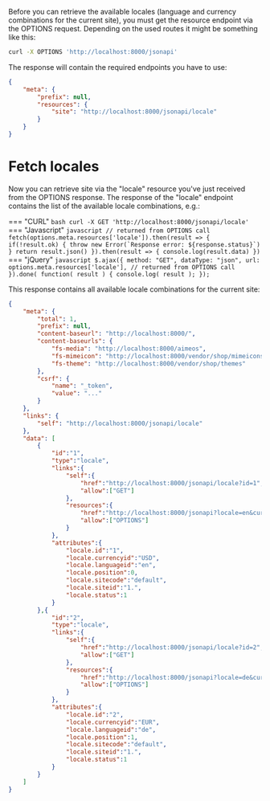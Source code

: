 Before you can retrieve the available locales (language and currency combinations for the current site), you must get the resource endpoint via the OPTIONS request. Depending on the used routes it might be something like this:

```bash
curl -X OPTIONS 'http://localhost:8000/jsonapi'
```

The response will contain the required endpoints you have to use:

```json
{
    "meta": {
        "prefix": null,
        "resources": {
            "site": "http://localhost:8000/jsonapi/locale"
        }
    }
}
```

# Fetch locales

Now you can retrieve site via the "locale" resource you've just received from the OPTIONS response. The response of the "locale" endpoint contains the list of the available locale combinations, e.g.:

=== "CURL"
    ```bash
    curl -X GET 'http://localhost:8000/jsonapi/locale'
    ```
=== "Javascript"
    ```javascript
    // returned from OPTIONS call
    fetch(options.meta.resources['locale']).then(result => {
        if(!result.ok) {
            throw new Error(`Response error: ${response.status}`)
        }
        return result.json()
    }).then(result => {
        console.log(result.data)
    })
    ```
=== "jQuery"
    ```javascript
    $.ajax({
        method: "GET",
        dataType: "json",
        url: options.meta.resources['locale'], // returned from OPTIONS call
    }).done( function( result ) {
        console.log( result );
    });
    ```

This response contains all available locale combinations for the current site:

```json
{
    "meta": {
        "total": 1,
        "prefix": null,
        "content-baseurl": "http://localhost:8000/",
		"content-baseurls": {
			"fs-media": "http://localhost:8000/aimeos",
			"fs-mimeicon": "http://localhost:8000/vendor/shop/mimeicons",
			"fs-theme": "http://localhost:8000/vendor/shop/themes"
		},
        "csrf": {
            "name": "_token",
            "value": "..."
        }
    },
    "links": {
        "self": "http://localhost:8000/jsonapi/locale"
    },
    "data": [
        {
            "id":"1",
            "type":"locale",
            "links":{
                "self":{
                    "href":"http://localhost:8000/jsonapi/locale?id=1",
                    "allow":["GET"]
                },
                "resources":{
                    "href":"http://localhost:8000/jsonapi?locale=en&currency=USD",
                    "allow":["OPTIONS"]
                }
            },
            "attributes":{
                "locale.id":"1",
                "locale.currencyid":"USD",
                "locale.languageid":"en",
                "locale.position":0,
                "locale.sitecode":"default",
                "locale.siteid":"1.",
                "locale.status":1
            }
        },{
            "id":"2",
            "type":"locale",
            "links":{
                "self":{
                    "href":"http://localhost:8000/jsonapi/locale?id=2",
                    "allow":["GET"]
                },
                "resources":{
                    "href":"http://localhost:8000/jsonapi?locale=de&currency=EUR",
                    "allow":["OPTIONS"]
                }
            },
            "attributes":{
                "locale.id":"2",
                "locale.currencyid":"EUR",
                "locale.languageid":"de",
                "locale.position":1,
                "locale.sitecode":"default",
                "locale.siteid":"1.",
                "locale.status":1
            }
        }
    ]
}
```
